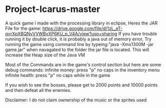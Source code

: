 # Project-Icarus-master
 A quick game I made with the processing library in eclipse,
Heres the JAR File for the game: https://drive.google.com/file/d/1zL_eT-qvrXpXBQNvVVWBvXP6KU_p_V4A/view?usp=sharing
If you have trouble running it by double click, it is probably a java out of memory error, 
Try running the game using command line by typeing:"java -Xmx1300M -jar game.jar" when navagated to the folder the jar file is located.
This will increase the Heap size of the Java VM


Most of the Commands are in the game's control section but here are some debug commands:
infinite money: press "p" no caps in the inventory menu
infinite health: press "p" no caps while in the game

If you wish to see the bosses, please get to 2000 points and 10000 points and then defeat all the enemies. 

Disclaimer: I do not claim ownership of the music or the sprites used
